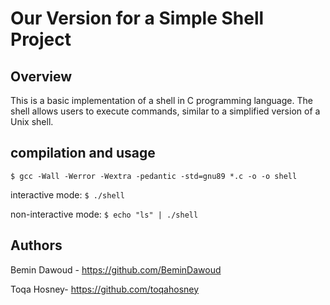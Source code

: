 # Our Version for a Simple Shell Project

## Overview

This is a basic implementation of a shell in C programming language. The shell allows users to execute commands, similar to a simplified version of a Unix shell.

## compilation and usage

```
$ gcc -Wall -Werror -Wextra -pedantic -std=gnu89 *.c -o -o shell
```

interactive mode: `$ ./shell`

non-interactive mode: `$ echo "ls" | ./shell`

## Authors

Bemin Dawoud - https://github.com/BeminDawoud

Toqa Hosney- https://github.com/toqahosney
